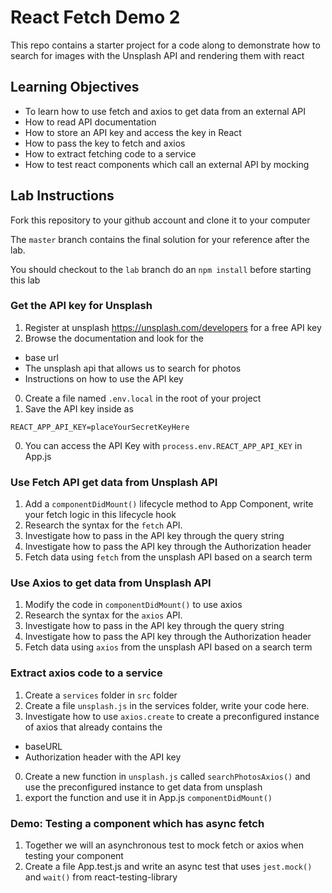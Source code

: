 # React Fetch Demo 2

This repo contains a starter project for a code along to demonstrate how to search for images with the Unsplash API and rendering them with react

## Learning Objectives
- To learn how to use fetch and axios to get data from an external API
- How to read API documentation 
- How to store an API key and access the key in React 
- How to pass the key to fetch and axios
- How to extract fetching code to a service
- How to test react components which call an external API by mocking

## Lab Instructions

Fork this repository to your github account and clone it to your computer

The `master` branch contains the final solution for your reference after the lab.

You should checkout to the `lab` branch do an `npm install` before starting this lab

### Get the API key for Unsplash
1. Register at unsplash https://unsplash.com/developers for a free API key
0. Browse the documentation and look for the
  - base url
  - The unsplash api that allows us to search for photos
  - Instructions on how to use the API key
0. Create a file named `.env.local` in the root of your project
0. Save the API key inside as 
```
REACT_APP_API_KEY=placeYourSecretKeyHere
```
0. You can access the API Key with `process.env.REACT_APP_API_KEY` in App.js

### Use Fetch API get data from Unsplash API
1. Add a `componentDidMount()` lifecycle method to App Component, write your fetch logic in this lifecycle hook
0. Research the syntax for the `fetch` API. 
0. Investigate how to pass in the API key through the query string
0. Investigate how to pass the API key through the Authorization header
0. Fetch data using `fetch` from the unsplash API based on a search term

### Use Axios to get data from Unsplash API
1. Modify the code in `componentDidMount()` to use axios 
0. Research the syntax for the `axios` API. 
0. Investigate how to pass in the API key through the query string
0. Investigate how to pass the API key through the Authorization header
0. Fetch data using `axios` from the unsplash API based on a search term

### Extract axios code to a service
1. Create a `services` folder in `src` folder
0. Create a file `unsplash.js`  in the services folder, write your code here.
0. Investigate how to use `axios.create` to create a preconfigured instance of axios that already contains the 
  - baseURL
  - Authorization header with the API key
0. Create a new function in `unsplash.js` called `searchPhotosAxios()` and use the preconfigured instance to get data from unsplash
0. export the function and use it in App.js `componentDidMount()`     

### Demo: Testing a component which has async fetch
1. Together we will  an asynchronous test to mock fetch or axios when testing your component 
0. Create a file App.test.js and write an async test that uses `jest.mock()` and `wait()` from react-testing-library